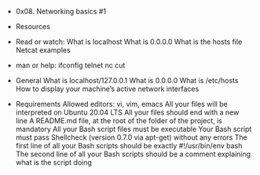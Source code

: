 * 0x08. Networking basics #1

* Resources
- Read or watch:
What is localhost
What is 0.0.0.0
What is the hosts file
Netcat examples

- man or help:
ifconfig
telnet
nc
cut

* General
What is localhost/127.0.0.1
What is 0.0.0.0
What is /etc/hosts
How to display your machine’s active network interfaces

* Requirements
Allowed editors: vi, vim, emacs
All your files will be interpreted on Ubuntu 20.04 LTS
All your files should end with a new line
A README.md file, at the root of the folder of the project, is mandatory
All your Bash script files must be executable
Your Bash script must pass Shellcheck (version 0.7.0 via apt-get) without any errors
The first line of all your Bash scripts should be exactly #!/usr/bin/env bash
The second line of all your Bash scripts should be a comment explaining what is the script doing
